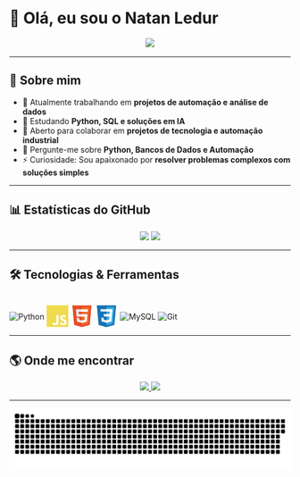 # 👋 Olá, eu sou o Natan Ledur  

<div align="center">
  <img src="https://media.giphy.com/media/hvRJCLFzcasrR4ia7z/giphy.gif" width="60px"/>
</div>

---

## 🚀 Sobre mim  
- 🔭 Atualmente trabalhando em **projetos de automação e análise de dados**  
- 🌱 Estudando **Python, SQL e soluções em IA**  
- 👯 Aberto para colaborar em **projetos de tecnologia e automação industrial**  
- 💬 Pergunte-me sobre **Python, Bancos de Dados e Automação**  
- ⚡ Curiosidade: Sou apaixonado por **resolver problemas complexos com soluções simples**  

---

## 📊 Estatísticas do GitHub  

<div align="center">
  <img height="160em" src="https://github-readme-stats.vercel.app/api?username=Natan-Ledur&show_icons=true&theme=tokyonight&include_all_commits=true&count_private=true"/>
  <img height="160em" src="https://github-readme-stats.vercel.app/api/top-langs/?username=Natan-Ledur&layout=compact&langs_count=7&theme=tokyonight"/>
</div>

---

## 🛠️ Tecnologias & Ferramentas  

<div style="display: inline_block"><br>
  <img align="center" alt="Python" height="40" width="40" src="https://cdn.jsdelivr.net/gh/devicons/devicon/icons/python/python-original.svg">
  <img align="center" alt="JS" height="40" width="40" src="https://raw.githubusercontent.com/devicons/devicon/master/icons/javascript/javascript-plain.svg">
  <img align="center" alt="HTML" height="40" width="40" src="https://raw.githubusercontent.com/devicons/devicon/master/icons/html5/html5-original.svg">
  <img align="center" alt="CSS" height="40" width="40" src="https://raw.githubusercontent.com/devicons/devicon/master/icons/css3/css3-original.svg">
  <img align="center" alt="MySQL" height="40" width="40" src="https://cdn.jsdelivr.net/gh/devicons/devicon/icons/mysql/mysql-original.svg">
  <img align="center" alt="Git" height="40" width="40" src="https://cdn.jsdelivr.net/gh/devicons/devicon/icons/git/git-original.svg">
</div>

---

## 🌎 Onde me encontrar  

<div align="center"> 
  <a href="https://www.linkedin.com/in/natan-ledur-99b024163/" target="_blank">
    <img src="https://img.shields.io/badge/-LinkedIn-%230077B5?style=for-the-badge&logo=linkedin&logoColor=white"/>
  </a>
  <a href="mailto:natanledur@gmail.com">
    <img src="https://img.shields.io/badge/-Gmail-D14836?style=for-the-badge&logo=gmail&logoColor=white"/>
  </a>
</div>

---

<div align="center">
  
  ![Snake animation](https://github.com/Natan-Ledur/Natan-Ledur/blob/main/dist/snake.svg)



  
</div>
